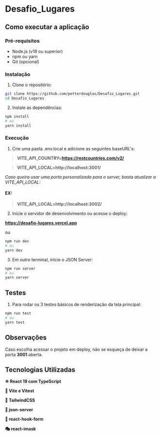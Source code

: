 # Desafio_Lugares

## Como executar a aplicação

### Pré-requisitos

- Node.js (v18 ou superior)
- npm ou yarn
- Git (opcional)

### Instalação

1. Clone o repositório:

```bash
git clone https://github.com/petterdouglas/Desafio_Lugares.git
cd Desafio_Lugares
```

2. Instale as dependências:

```bash
npm install
# ou
yarn install
```

### Execução

1. Crie uma pasta .env.local e adicione as seguintes baseURL's:

> **VITE_API_COUNTRY=https://restcountries.com/v2/**

> **VITE_API_LOCAL=http://localhost:3001/**

_Caso queira usar uma porta personalizada para o server, basta atualizar a VITE_API_LOCAL:_

#### EX: 
> **VITE_API_LOCAL=http://localhost:3002/** 



2. Inicie o servidor de desenvolvimento ou acesse o deploy:

**https://desafio-lugares.vercel.app**

ou

```bash
npm run dev
# ou
yarn dev
```


3. Em outro terminal, inicie o JSON Server:

```bash
npm run server
# ou
yarn server
```


## Testes

1. Para rodar os 3 testes básicos de renderização da tela principal:

```bash
npm run test
# ou
yarn test
```


## Observações

Caso escolha acessar o projeto em deploy, não se esqueça de deixar a porta **3001** aberta.


## Tecnologias Utilizadas

**⚛️ React 19 com TypeScript**

**🚀 Vite e Vitest**

**💨 TailwindCSS**

**📡 json-server**

**📝 react-hook-form**

**🎭 react-imask**
